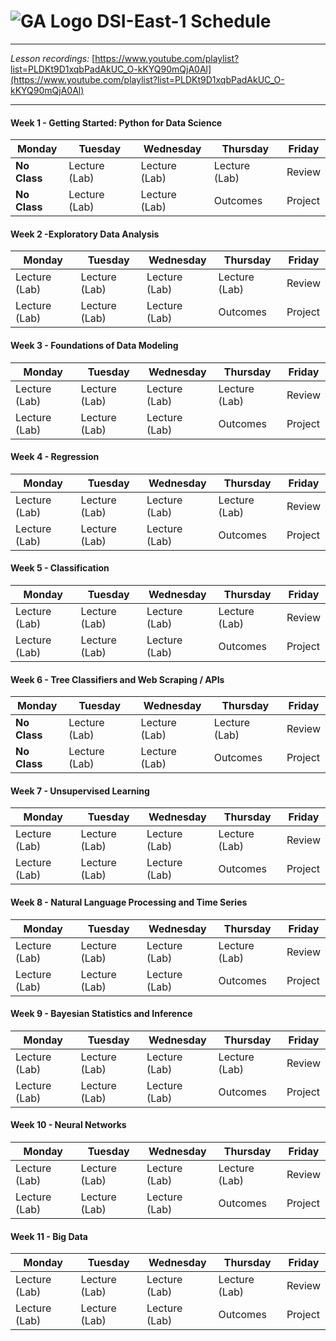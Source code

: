 # ![GA Logo](https://camo.githubusercontent.com/6ce15b81c1f06d716d753a61f5db22375fa684da/68747470733a2f2f67612d646173682e73332e616d617a6f6e6177732e636f6d2f70726f64756374696f6e2f6173736574732f6c6f676f2d39663838616536633963333837313639306533333238306663663535376633332e706e67) DSI-East-1 Schedule

---

*Lesson recordings:* [https://www.youtube.com/playlist?list=PLDKt9D1xqbPadAkUC_O-kKYQ90mQjA0Al](https://www.youtube.com/playlist?list=PLDKt9D1xqbPadAkUC_O-kKYQ90mQjA0Al)

---

#### Week 1 - Getting Started: Python for Data Science

| Monday        | Tuesday       | Wednesday     | Thursday      | Friday  |
|---------------|---------------|---------------|---------------|---------|
| **No Class** | Lecture (Lab) | Lecture (Lab) | Lecture (Lab) | Review  |
| **No Class** | Lecture (Lab) | Lecture (Lab) | Outcomes      | Project |

#### Week 2 -Exploratory Data Analysis

| Monday        | Tuesday       | Wednesday     | Thursday      | Friday  |
|---------------|---------------|---------------|---------------|---------|
| Lecture (Lab) | Lecture (Lab) | Lecture (Lab) | Lecture (Lab) | Review  |
| Lecture (Lab) | Lecture (Lab) | Lecture (Lab) | Outcomes      | Project |

#### Week 3 - Foundations of Data Modeling

| Monday        | Tuesday       | Wednesday     | Thursday      | Friday  |
|---------------|---------------|---------------|---------------|---------|
| Lecture (Lab) | Lecture (Lab) | Lecture (Lab) | Lecture (Lab) | Review  |
| Lecture (Lab) | Lecture (Lab) | Lecture (Lab) | Outcomes      | Project |


#### Week 4 - Regression

| Monday        | Tuesday       | Wednesday     | Thursday      | Friday  |
|---------------|---------------|---------------|---------------|---------|
| Lecture (Lab) | Lecture (Lab) | Lecture (Lab) | Lecture (Lab) | Review  |
| Lecture (Lab) | Lecture (Lab) | Lecture (Lab) | Outcomes      | Project |

#### Week 5 - Classification

| Monday        | Tuesday       | Wednesday     | Thursday      | Friday  |
|---------------|---------------|---------------|---------------|---------|
| Lecture (Lab) | Lecture (Lab) | Lecture (Lab) | Lecture (Lab) | Review  |
| Lecture (Lab) | Lecture (Lab) | Lecture (Lab) | Outcomes      | Project |

#### Week 6 - Tree Classifiers and Web Scraping / APIs

| Monday        | Tuesday       | Wednesday     | Thursday      | Friday  |
|---------------|---------------|---------------|---------------|---------|
| **No Class** | Lecture (Lab) | Lecture (Lab) | Lecture (Lab) | Review  |
| **No Class** | Lecture (Lab) | Lecture (Lab) | Outcomes      | Project |

#### Week 7 - Unsupervised Learning

| Monday        | Tuesday       | Wednesday     | Thursday      | Friday  |
|---------------|---------------|---------------|---------------|---------|
| Lecture (Lab) | Lecture (Lab) | Lecture (Lab) | Lecture (Lab) | Review  |
| Lecture (Lab) | Lecture (Lab) | Lecture (Lab) | Outcomes      | Project |

#### Week 8 - Natural Language Processing and Time Series

| Monday        | Tuesday       | Wednesday     | Thursday      | Friday  |
|---------------|---------------|---------------|---------------|---------|
| Lecture (Lab) | Lecture (Lab) | Lecture (Lab) | Lecture (Lab) | Review  |
| Lecture (Lab) | Lecture (Lab) | Lecture (Lab) | Outcomes      | Project |

#### Week 9 - Bayesian Statistics and Inference

| Monday        | Tuesday       | Wednesday     | Thursday      | Friday  |
|---------------|---------------|---------------|---------------|---------|
| Lecture (Lab) | Lecture (Lab) | Lecture (Lab) | Lecture (Lab) | Review  |
| Lecture (Lab) | Lecture (Lab) | Lecture (Lab) | Outcomes      | Project |

#### Week 10 - Neural Networks

| Monday        | Tuesday       | Wednesday     | Thursday      | Friday  |
|---------------|---------------|---------------|---------------|---------|
| Lecture (Lab) | Lecture (Lab) | Lecture (Lab) | Lecture (Lab) | Review  |
| Lecture (Lab) | Lecture (Lab) | Lecture (Lab) | Outcomes      | Project |

#### Week 11 - Big Data

| Monday        | Tuesday       | Wednesday     | Thursday      | Friday  |
|---------------|---------------|---------------|---------------|---------|
| Lecture (Lab) | Lecture (Lab) | Lecture (Lab) | Lecture (Lab) | Review  |
| Lecture (Lab) | Lecture (Lab) | Lecture (Lab) | Outcomes      | Project |
